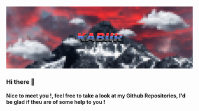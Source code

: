 ![This is a Banner](https://github.com/Kabiirk/kabiirk/blob/main/images/Banner.png)

### Hi there 👋
#### Nice to meet you !, feel free to take a look at my Github Repositories, I'd be glad if theu are of some help to you !
                                                               
<!--
**Kabiirk/kabiirk** is a ✨ _special_ ✨ repository because its `README.md` (this file) appears on your GitHub profile.

Here are some ideas to get you started:

- 🔭 I’m currently working on ...
- 🌱 I’m currently learning ...
- 👯 I’m looking to collaborate on ...
- 🤔 I’m looking for help with ...
- 💬 Ask me about ...
- 📫 How to reach me: ...
- 😄 Pronouns: ...
- ⚡ Fun fact: ...
-->
